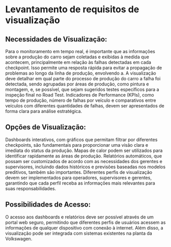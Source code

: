 # Levantamento de requisitos de visualização 

## Necessidades de Visualização:
Para o monitoramento em tempo real, é importante que as informações sobre a produção do carro sejam coletadas e exibidas à medida que acontecem, principalmente em relação às falhas detectadas em cada checkpoint. Isso permite uma resposta rápida para evitar a propagação de problemas ao longo da linha de produção, envolvendo a. A visualização deve detalhar em qual parte do processo de produção do carro a falha foi detectada, sendo agrupadas por áreas de produção, como pintura e montagem, e, se possível, que sejam sugeridos testes específicos para a inspeção final no Road Test. Indicadores de Performance (KPIs), como tempo de produção, número de falhas por veículo e comparativos entre veículos com diferentes quantidades de falhas, devem ser apresentados de forma clara para análise estratégica. 

## Opções de Visualização:

Dashboards interativos, com gráficos que permitam filtrar por diferentes checkpoints, são fundamentais para proporcionar uma visão clara e imediata do status da produção. Mapas de calor podem ser utilizados para identificar rapidamente as áreas de produção. Relatórios automáticos, que possam ser customizados de acordo com as necessidades dos gerentes e supervisores, incluindo dados históricos e previsões baseadas nos modelos preditivos, também são importantes. Diferentes perfis de visualização devem ser implementados para operadores, supervisores e gerentes, garantindo que cada perfil receba as informações mais relevantes para suas responsabilidades.

## Possibilidades de Acesso:

O acesso aos dashboards e relatórios deve ser possível através de um portal web seguro, permitindo que diferentes perfis de usuários acessem as informações de qualquer dispositivo com conexão à internet. Além disso, a visualização pode ser integrada com sistemas existentes na planta da Volkswagen.